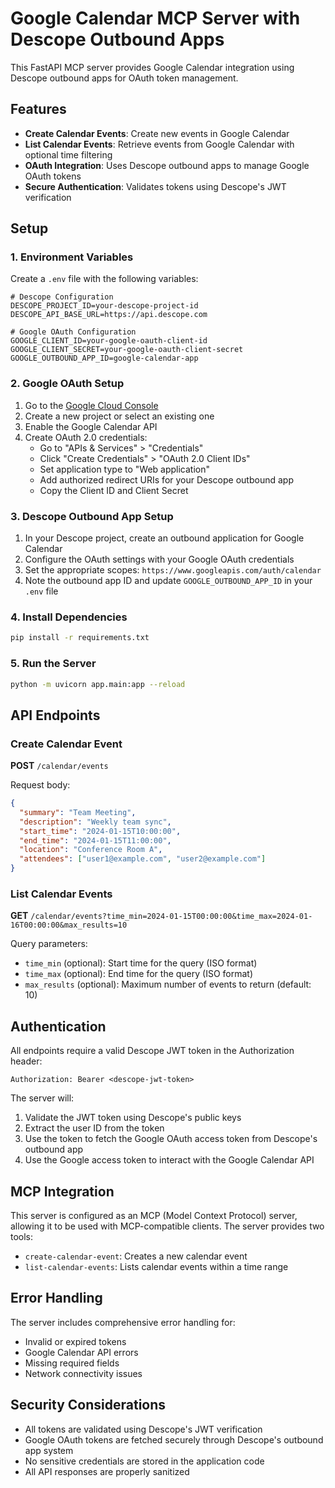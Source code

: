 # Google Calendar MCP Server with Descope Outbound Apps

This FastAPI MCP server provides Google Calendar integration using Descope outbound apps for OAuth token management.

## Features

- **Create Calendar Events**: Create new events in Google Calendar
- **List Calendar Events**: Retrieve events from Google Calendar with optional time filtering
- **OAuth Integration**: Uses Descope outbound apps to manage Google OAuth tokens
- **Secure Authentication**: Validates tokens using Descope's JWT verification

## Setup

### 1. Environment Variables

Create a `.env` file with the following variables:

```env
# Descope Configuration
DESCOPE_PROJECT_ID=your-descope-project-id
DESCOPE_API_BASE_URL=https://api.descope.com

# Google OAuth Configuration
GOOGLE_CLIENT_ID=your-google-oauth-client-id
GOOGLE_CLIENT_SECRET=your-google-oauth-client-secret
GOOGLE_OUTBOUND_APP_ID=google-calendar-app
```

### 2. Google OAuth Setup

1. Go to the [Google Cloud Console](https://console.cloud.google.com/)
2. Create a new project or select an existing one
3. Enable the Google Calendar API
4. Create OAuth 2.0 credentials:
   - Go to "APIs & Services" > "Credentials"
   - Click "Create Credentials" > "OAuth 2.0 Client IDs"
   - Set application type to "Web application"
   - Add authorized redirect URIs for your Descope outbound app
   - Copy the Client ID and Client Secret

### 3. Descope Outbound App Setup

1. In your Descope project, create an outbound application for Google Calendar
2. Configure the OAuth settings with your Google OAuth credentials
3. Set the appropriate scopes: `https://www.googleapis.com/auth/calendar`
4. Note the outbound app ID and update `GOOGLE_OUTBOUND_APP_ID` in your `.env` file

### 4. Install Dependencies

```bash
pip install -r requirements.txt
```

### 5. Run the Server

```bash
python -m uvicorn app.main:app --reload
```

## API Endpoints

### Create Calendar Event

**POST** `/calendar/events`

Request body:

```json
{
  "summary": "Team Meeting",
  "description": "Weekly team sync",
  "start_time": "2024-01-15T10:00:00",
  "end_time": "2024-01-15T11:00:00",
  "location": "Conference Room A",
  "attendees": ["user1@example.com", "user2@example.com"]
}
```

### List Calendar Events

**GET** `/calendar/events?time_min=2024-01-15T00:00:00&time_max=2024-01-16T00:00:00&max_results=10`

Query parameters:

- `time_min` (optional): Start time for the query (ISO format)
- `time_max` (optional): End time for the query (ISO format)
- `max_results` (optional): Maximum number of events to return (default: 10)

## Authentication

All endpoints require a valid Descope JWT token in the Authorization header:

```
Authorization: Bearer <descope-jwt-token>
```

The server will:

1. Validate the JWT token using Descope's public keys
2. Extract the user ID from the token
3. Use the token to fetch the Google OAuth access token from Descope's outbound app
4. Use the Google access token to interact with the Google Calendar API

## MCP Integration

This server is configured as an MCP (Model Context Protocol) server, allowing it to be used with MCP-compatible clients. The server provides two tools:

- `create-calendar-event`: Creates a new calendar event
- `list-calendar-events`: Lists calendar events within a time range

## Error Handling

The server includes comprehensive error handling for:

- Invalid or expired tokens
- Google Calendar API errors
- Missing required fields
- Network connectivity issues

## Security Considerations

- All tokens are validated using Descope's JWT verification
- Google OAuth tokens are fetched securely through Descope's outbound app system
- No sensitive credentials are stored in the application code
- All API responses are properly sanitized
